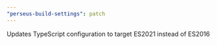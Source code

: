 ```yaml
---
"perseus-build-settings": patch
---
```


Updates TypeScript configuration to target ES2021 instead of ES2016
